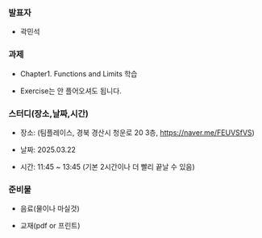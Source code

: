 ### **발표자**
- 곽민석

### **과제**

- Chapter1. Functions and Limits 학습

- Exercise는 안 플어오셔도 됩니다.
  
### **스터디(장소,날짜,시간)**

- 장소: (팀플레이스, 경북 경산시 청운로 20 3층, https://naver.me/FEUVSfVS)

- 날짜: 2025.03.22

- 시간: 11:45 ~ 13:45 (기본 2시간이나 더 빨리 끝날 수 있음)

### **준비물**

- 음료(물이나 마실것)

- 교재(pdf or 프린트)


